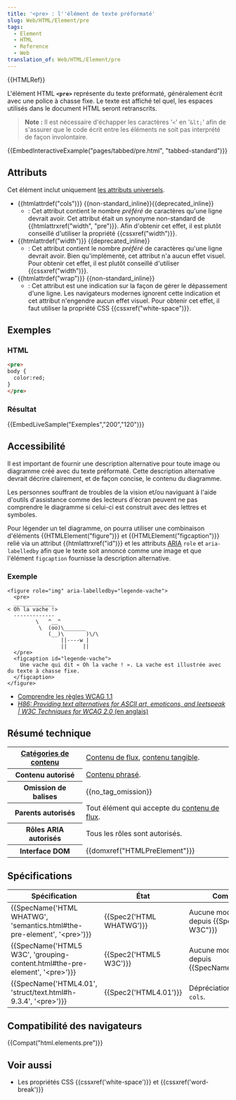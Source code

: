 ```yaml
---
title: '<pre> : l''élément de texte préformaté'
slug: Web/HTML/Element/pre
tags:
  - Element
  - HTML
  - Reference
  - Web
translation_of: Web/HTML/Element/pre
---
```

{{HTMLRef}}

L'élément HTML **`<pre>`** représente du texte préformaté, généralement écrit avec une police à chasse fixe. Le texte est affiché tel quel, les espaces utilisés dans le document HTML seront retranscrits.

> **Note :** Il est nécessaire d'échapper les caractères '`<`' en '`&lt;`' afin de s'assurer que le code écrit entre les éléments ne soit pas interprété de façon involontaire.

{{EmbedInteractiveExample("pages/tabbed/pre.html", "tabbed-standard")}}

## Attributs

Cet élément inclut uniquement [les attributs universels](/fr/docs/Web/HTML/Attributs_universels).

- {{htmlattrdef("cols")}} {{non-standard_inline}}{{deprecated_inline}}
  - : Cet attribut contient le nombre _préféré_ de caractères qu'une ligne devrait avoir. Cet attribut était un synonyme non-standard de {{htmlattrxref("width", "pre")}}. Afin d'obtenir cet effet, il est plutôt conseillé d'utiliser la propriété {{cssxref("width")}}.
- {{htmlattrdef("width")}} {{deprecated_inline}}
  - : Cet attribut contient le nombre _préféré_ de caractères qu'une ligne devrait avoir. Bien qu'implémenté, cet attribut n'a aucun effet visuel. Pour obtenir cet effet, il est plutôt conseillé d'utiliser {{cssxref("width")}}.
- {{htmlattrdef("wrap")}} {{non-standard_inline}}
  - : Cet attribut est une indication sur la façon de gérer le dépassement d'une ligne. Les navigateurs modernes ignorent cette indication et cet attribut n'engendre aucun effet visuel. Pour obtenir cet effet, il faut utiliser la propriété CSS {{cssxref("white-space")}}.

## Exemples

### HTML

```html
<pre>
body {
  color:red;
}
</pre>
```

### Résultat

{{EmbedLiveSample("Exemples","200","120")}}

## Accessibilité

Il est important de fournir une description alternative pour toute image ou diagramme créé avec du texte préformaté. Cette description alternative devrait décrire clairement, et de façon concise, le contenu du diagramme.

Les personnes souffrant de troubles de la vision et/ou naviguant à l'aide d'outils d'assistance comme des lecteurs d'écran peuvent ne pas comprendre le diagramme si celui-ci est construit avec des lettres et symboles.

Pour légender un tel diagramme, on pourra utiliser une combinaison d'éléments {{HTMLElement("figure")}} et {{HTMLElement("figcaption")}} relié via un attribut {{htmlattrxref("id")}} et les attributs [ARIA](/fr/docs/Accessibilité/ARIA) `role` et `aria-labelledby` afin que le texte soit annoncé comme une image et que l'élément `figcaption` fournisse la description alternative.

### Exemple

    <figure role="img" aria-labelledby="legende-vache">
      <pre>
      _____________
    < Oh la vache !>
      -------------
             \   ^__^
              \  (oo)\_______
                 (__)\       )\/\
                     ||----w |
                     ||     ||
      </pre>
      <figcaption id="legende-vache">
        Une vache qui dit « Oh la vache ! ». La vache est illustrée avec du texte à chasse fixe.
      </figcaption>
    </figure>

- [Comprendre les règles WCAG 1.1](/fr/docs/Web/Accessibility/Understanding_WCAG/Perceivable#Guideline_1.1_—_Providing_text_alternatives_for_non-text_content)
- [_H86: Providing text alternatives for ASCII art, emoticons, and leetspeak | W3C Techniques for WCAG 2.0_ (en anglais)](https://www.w3.org/TR/WCAG20-TECHS/H86.html)

## Résumé technique

<table class="properties">
  <tbody>
    <tr>
      <th scope="row">
        <a href="/fr/docs/Web/HTML/Catégorie_de_contenu"
          >Catégories de contenu</a
        >
      </th>
      <td>
        <a href="/fr/docs/Web/HTML/Catégorie_de_contenu#Contenu_de_flux"
          >Contenu de flux</a
        >,
        <a href="/fr/docs/Web/HTML/Catégorie_de_contenu#Contenu_tangible"
          >contenu tangible</a
        >.
      </td>
    </tr>
    <tr>
      <th scope="row">Contenu autorisé</th>
      <td>
        <a href="/fr/docs/Web/HTML/Catégorie_de_contenu#Contenu_phras.C3.A9"
          >Contenu phrasé</a
        >.
      </td>
    </tr>
    <tr>
      <th scope="row">Omission de balises</th>
      <td>{{no_tag_omission}}</td>
    </tr>
    <tr>
      <th scope="row">Parents autorisés</th>
      <td>
        Tout élément qui accepte du
        <a href="/fr/docs/Web/HTML/Catégorie_de_contenu#Contenu_de_flux"
          >contenu de flux</a
        >.
      </td>
    </tr>
    <tr>
      <th scope="row">Rôles ARIA autorisés</th>
      <td>Tous les rôles sont autorisés.</td>
    </tr>
    <tr>
      <th scope="row">Interface DOM</th>
      <td>{{domxref("HTMLPreElement")}}</td>
    </tr>
  </tbody>
</table>

## Spécifications

| Spécification                                                                                                | État                             | Commentaires                                                         |
| ------------------------------------------------------------------------------------------------------------ | -------------------------------- | -------------------------------------------------------------------- |
| {{SpecName('HTML WHATWG', 'semantics.html#the-pre-element', '&lt;pre&gt;')}}         | {{Spec2('HTML WHATWG')}} | Aucune modification majure depuis {{SpecName("HTML5 W3C")}}   |
| {{SpecName('HTML5 W3C', 'grouping-content.html#the-pre-element', '&lt;pre&gt;')}} | {{Spec2('HTML5 W3C')}}     | Aucune modification majeure depuis {{SpecName("HTML4.01")}}. |
| {{SpecName('HTML4.01', 'struct/text.html#h-9.3.4', '&lt;pre&gt;')}}                     | {{Spec2('HTML4.01')}}     | Dépréciation de l'attribut  `cols`.                                  |

## Compatibilité des navigateurs

{{Compat("html.elements.pre")}}

## Voir aussi

- Les propriétés CSS {{cssxref('white-space')}} et {{cssxref('word-break')}}
